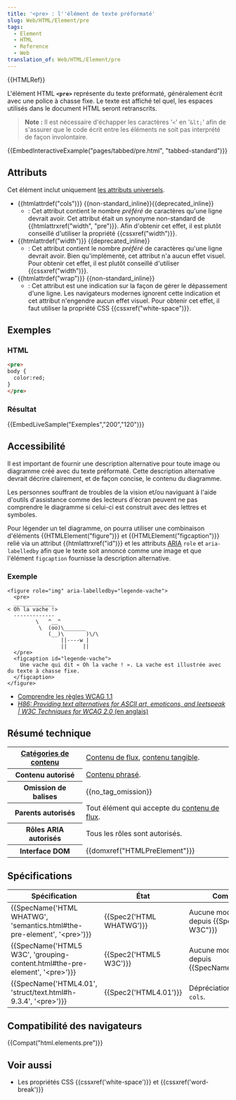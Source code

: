 ```yaml
---
title: '<pre> : l''élément de texte préformaté'
slug: Web/HTML/Element/pre
tags:
  - Element
  - HTML
  - Reference
  - Web
translation_of: Web/HTML/Element/pre
---
```

{{HTMLRef}}

L'élément HTML **`<pre>`** représente du texte préformaté, généralement écrit avec une police à chasse fixe. Le texte est affiché tel quel, les espaces utilisés dans le document HTML seront retranscrits.

> **Note :** Il est nécessaire d'échapper les caractères '`<`' en '`&lt;`' afin de s'assurer que le code écrit entre les éléments ne soit pas interprété de façon involontaire.

{{EmbedInteractiveExample("pages/tabbed/pre.html", "tabbed-standard")}}

## Attributs

Cet élément inclut uniquement [les attributs universels](/fr/docs/Web/HTML/Attributs_universels).

- {{htmlattrdef("cols")}} {{non-standard_inline}}{{deprecated_inline}}
  - : Cet attribut contient le nombre _préféré_ de caractères qu'une ligne devrait avoir. Cet attribut était un synonyme non-standard de {{htmlattrxref("width", "pre")}}. Afin d'obtenir cet effet, il est plutôt conseillé d'utiliser la propriété {{cssxref("width")}}.
- {{htmlattrdef("width")}} {{deprecated_inline}}
  - : Cet attribut contient le nombre _préféré_ de caractères qu'une ligne devrait avoir. Bien qu'implémenté, cet attribut n'a aucun effet visuel. Pour obtenir cet effet, il est plutôt conseillé d'utiliser {{cssxref("width")}}.
- {{htmlattrdef("wrap")}} {{non-standard_inline}}
  - : Cet attribut est une indication sur la façon de gérer le dépassement d'une ligne. Les navigateurs modernes ignorent cette indication et cet attribut n'engendre aucun effet visuel. Pour obtenir cet effet, il faut utiliser la propriété CSS {{cssxref("white-space")}}.

## Exemples

### HTML

```html
<pre>
body {
  color:red;
}
</pre>
```

### Résultat

{{EmbedLiveSample("Exemples","200","120")}}

## Accessibilité

Il est important de fournir une description alternative pour toute image ou diagramme créé avec du texte préformaté. Cette description alternative devrait décrire clairement, et de façon concise, le contenu du diagramme.

Les personnes souffrant de troubles de la vision et/ou naviguant à l'aide d'outils d'assistance comme des lecteurs d'écran peuvent ne pas comprendre le diagramme si celui-ci est construit avec des lettres et symboles.

Pour légender un tel diagramme, on pourra utiliser une combinaison d'éléments {{HTMLElement("figure")}} et {{HTMLElement("figcaption")}} relié via un attribut {{htmlattrxref("id")}} et les attributs [ARIA](/fr/docs/Accessibilité/ARIA) `role` et `aria-labelledby` afin que le texte soit annoncé comme une image et que l'élément `figcaption` fournisse la description alternative.

### Exemple

    <figure role="img" aria-labelledby="legende-vache">
      <pre>
      _____________
    < Oh la vache !>
      -------------
             \   ^__^
              \  (oo)\_______
                 (__)\       )\/\
                     ||----w |
                     ||     ||
      </pre>
      <figcaption id="legende-vache">
        Une vache qui dit « Oh la vache ! ». La vache est illustrée avec du texte à chasse fixe.
      </figcaption>
    </figure>

- [Comprendre les règles WCAG 1.1](/fr/docs/Web/Accessibility/Understanding_WCAG/Perceivable#Guideline_1.1_—_Providing_text_alternatives_for_non-text_content)
- [_H86: Providing text alternatives for ASCII art, emoticons, and leetspeak | W3C Techniques for WCAG 2.0_ (en anglais)](https://www.w3.org/TR/WCAG20-TECHS/H86.html)

## Résumé technique

<table class="properties">
  <tbody>
    <tr>
      <th scope="row">
        <a href="/fr/docs/Web/HTML/Catégorie_de_contenu"
          >Catégories de contenu</a
        >
      </th>
      <td>
        <a href="/fr/docs/Web/HTML/Catégorie_de_contenu#Contenu_de_flux"
          >Contenu de flux</a
        >,
        <a href="/fr/docs/Web/HTML/Catégorie_de_contenu#Contenu_tangible"
          >contenu tangible</a
        >.
      </td>
    </tr>
    <tr>
      <th scope="row">Contenu autorisé</th>
      <td>
        <a href="/fr/docs/Web/HTML/Catégorie_de_contenu#Contenu_phras.C3.A9"
          >Contenu phrasé</a
        >.
      </td>
    </tr>
    <tr>
      <th scope="row">Omission de balises</th>
      <td>{{no_tag_omission}}</td>
    </tr>
    <tr>
      <th scope="row">Parents autorisés</th>
      <td>
        Tout élément qui accepte du
        <a href="/fr/docs/Web/HTML/Catégorie_de_contenu#Contenu_de_flux"
          >contenu de flux</a
        >.
      </td>
    </tr>
    <tr>
      <th scope="row">Rôles ARIA autorisés</th>
      <td>Tous les rôles sont autorisés.</td>
    </tr>
    <tr>
      <th scope="row">Interface DOM</th>
      <td>{{domxref("HTMLPreElement")}}</td>
    </tr>
  </tbody>
</table>

## Spécifications

| Spécification                                                                                                | État                             | Commentaires                                                         |
| ------------------------------------------------------------------------------------------------------------ | -------------------------------- | -------------------------------------------------------------------- |
| {{SpecName('HTML WHATWG', 'semantics.html#the-pre-element', '&lt;pre&gt;')}}         | {{Spec2('HTML WHATWG')}} | Aucune modification majure depuis {{SpecName("HTML5 W3C")}}   |
| {{SpecName('HTML5 W3C', 'grouping-content.html#the-pre-element', '&lt;pre&gt;')}} | {{Spec2('HTML5 W3C')}}     | Aucune modification majeure depuis {{SpecName("HTML4.01")}}. |
| {{SpecName('HTML4.01', 'struct/text.html#h-9.3.4', '&lt;pre&gt;')}}                     | {{Spec2('HTML4.01')}}     | Dépréciation de l'attribut  `cols`.                                  |

## Compatibilité des navigateurs

{{Compat("html.elements.pre")}}

## Voir aussi

- Les propriétés CSS {{cssxref('white-space')}} et {{cssxref('word-break')}}
